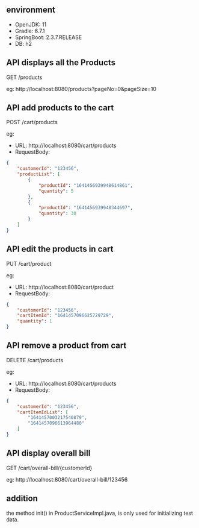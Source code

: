 ## environment

- OpenJDK: 11
- Gradle: 6.7.1
- SpringBoot: 2.3.7.RELEASE
- DB: h2

## API displays all the Products

GET /products

eg: http://localhost:8080/products?pageNo=0&pageSize=10

## API add products to the cart

POST /cart/products

eg:
- URL: http://localhost:8080/cart/products
- RequestBody:
```json
{
    "customerId": "123456",
    "productList": [
        {
            "productId": "1641456939948614861",
            "quantity": 5
        },
        {
            "productId": "1641456939948344697",
            "quantity": 30
        }
    ]
}
```

## API edit the products in cart

PUT /cart/product

eg:
- URL: http://localhost:8080/cart/product
- RequestBody:
```json
{
    "customerId": "123456",
    "cartItemId": "1641457096625729729",
    "quantity": 1
}
```

## API remove a product from cart

DELETE /cart/products

eg:
- URL: http://localhost:8080/cart/products
- RequestBody:
```json
{
    "customerId": "123456",
    "cartItemIdList": [
        "1641457003217540879",
        "1641457096613964480"
    ]
}
```

## API display overall bill

GET /cart/overall-bill/{customerId}

eg: http://localhost:8080/cart/overall-bill/123456

## addition

the method init() in ProductServiceImpl.java, is only used for initializing test data.